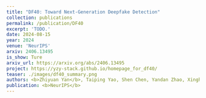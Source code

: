 ```yaml
---
title: "DF40: Toward Next-Generation Deepfake Detection"
collection: publications
permalink: /publication/DF40
excerpt: 'TODO.'
date: 2024-08-15
year: 2024
venue: 'NeurIPS'
arxiv: 2406.13495
is_show: Ture
arxiv_url: https://arxiv.org/abs/2406.13495
project: https://yzy-stack.github.io/homepage_for_df40/
teaser: ./images/df40_summary.png
authors: <b>Zhiyuan Yan</b>, Taiping Yao, Shen Chen, Yandan Zhao, Xinghe Fu, Junwei Zhu, Donghao Luo, Chengjie Wang, Shouhong Ding, Yunsheng Wu, and Li Yuan 📮 </a>
publication: <b>NeurIPS</b>
---
```


<!-- [Download paper here](https://arxiv.org/pdf/2406.13495.pdf) -->
